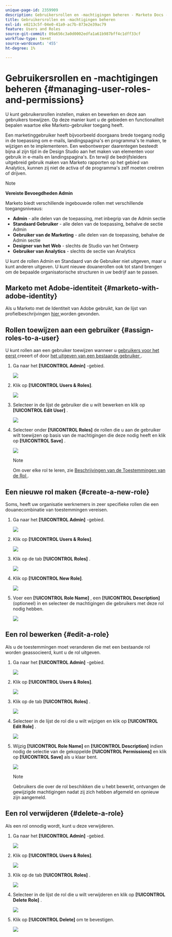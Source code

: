 ```yaml
---
unique-page-id: 2359909
description: Gebruikersrollen en -machtigingen beheren - Marketo Docs - Productdocumentatie
title: Gebruikersrollen en -machtigingen beheren
exl-id: e0213c5f-04e0-41a9-ac7b-873e2e39ac79
feature: Users and Roles
source-git-commit: 09a656c3a0d0002edfa1a61b987bff4c1dff33cf
workflow-type: tm+mt
source-wordcount: '455'
ht-degree: 1%

---
```


# Gebruikersrollen en -machtigingen beheren {#managing-user-roles-and-permissions}

U kunt gebruikersrollen instellen, maken en bewerken en deze aan gebruikers toewijzen. Op deze manier kunt u de gebieden en functionaliteit bepalen waartoe elke Marketo-gebruiker toegang heeft.

Een marketinggebruiker heeft bijvoorbeeld doorgaans brede toegang nodig in de toepassing om e-mails, landingspagina&#39;s en programma&#39;s te maken, te wijzigen en te implementeren. Een webontwerper daarentegen besteedt bijna al zijn tijd in de Design Studio aan het maken van elementen voor gebruik in e-mails en landingspagina&#39;s. En terwijl de bedrijfsleiders uitgebreid gebruik maken van Marketo rapporten op het gebied van Analytics, kunnen zij niet de activa of de programma&#39;s zelf moeten creëren of drijven.

>[!NOTE]
>
>**Vereiste Bevoegdheden Admin**

Marketo biedt verschillende ingebouwde rollen met verschillende toegangsniveaus:

* **Admin** - alle delen van de toepassing, met inbegrip van de Admin sectie
* **Standaard Gebruiker** - alle delen van de toepassing, behalve de sectie Admin
* **Gebruiker van de Marketing** - alle delen van de toepassing, behalve de Admin sectie
* **Designer van het Web** - slechts de Studio van het Ontwerp
* **Gebruiker van Analytics** - slechts de sectie van Analytics

U kunt de rollen Admin en Standaard van de Gebruiker niet uitgeven, maar u kunt anderen uitgeven. U kunt nieuwe douanerollen ook tot stand brengen om de bepaalde organisatorische structuren in uw bedrijf aan te passen.

## Marketo met Adobe-identiteit {#marketo-with-adobe-identity}

Als u Marketo met de Identiteit van Adobe gebruikt, kan de lijst van profielbeschrijvingen [ hier ](/help/marketo/product-docs/administration/marketo-with-adobe-identity/adobe-identity-management-overview.md#profile-levels) worden gevonden.

## Rollen toewijzen aan een gebruiker {#assign-roles-to-a-user}

U kunt rollen aan een gebruiker toewijzen wanneer u [ gebruikers voor het eerst ](/help/marketo/product-docs/administration/users-and-roles/create-delete-edit-and-change-a-user-role.md) creeert of door [ het uitgeven van een bestaande gebruiker ](/help/marketo/product-docs/administration/users-and-roles/managing-marketo-users.md).

1. Ga naar het **[!UICONTROL Admin]** -gebied.

   ![](assets/managing-user-roles-and-permissions-1.png)

1. Klik op **[!UICONTROL Users & Roles]**.

   ![](assets/managing-user-roles-and-permissions-2.png)

1. Selecteer in de lijst de gebruiker die u wilt bewerken en klik op **[!UICONTROL Edit User]** .

   ![](assets/managing-user-roles-and-permissions-3.png)

1. Selecteer onder **[!UICONTROL Roles]** de rollen die u aan de gebruiker wilt toewijzen op basis van de machtigingen die deze nodig heeft en klik op **[!UICONTROL Save]** .

   ![](assets/managing-user-roles-and-permissions-4.png)

   >[!NOTE]
   >
   >Om over elke rol te leren, zie [ Beschrijvingen van de Toestemmingen van de Rol ](/help/marketo/product-docs/administration/users-and-roles/descriptions-of-role-permissions.md).

## Een nieuwe rol maken {#create-a-new-role}

Soms, heeft uw organisatie werknemers in zeer specifieke rollen die een douanecombinatie van toestemmingen vereisen.

1. Ga naar het **[!UICONTROL Admin]** -gebied.

   ![](assets/managing-user-roles-and-permissions-5.png)

1. Klik op **[!UICONTROL Users & Roles]**.

   ![](assets/managing-user-roles-and-permissions-6.png)

1. Klik op de tab **[!UICONTROL Roles]** .

   ![](assets/managing-user-roles-and-permissions-7.png)

1. Klik op **[!UICONTROL New Role]**.

   ![](assets/managing-user-roles-and-permissions-8.png)

1. Voer een **[!UICONTROL Role Name]** , een **[!UICONTROL Description]** (optioneel) in en selecteer de machtigingen die gebruikers met deze rol nodig hebben.

   ![](assets/managing-user-roles-and-permissions-9.png)

## Een rol bewerken {#edit-a-role}

Als u de toestemmingen moet veranderen die met een bestaande rol worden geassocieerd, kunt u de rol uitgeven.

1. Ga naar het **[!UICONTROL Admin]** -gebied.

   ![](assets/managing-user-roles-and-permissions-10.png)

1. Klik op **[!UICONTROL Users & Roles]**.

   ![](assets/managing-user-roles-and-permissions-11.png)

1. Klik op de tab **[!UICONTROL Roles]** .

   ![](assets/managing-user-roles-and-permissions-12.png)

1. Selecteer in de lijst de rol die u wilt wijzigen en klik op **[!UICONTROL Edit Role]** .

   ![](assets/managing-user-roles-and-permissions-13.png)

1. Wijzig **[!UICONTROL Role Name]** en **[!UICONTROL Description]** indien nodig de selectie van de gekoppelde **[!UICONTROL Permissions]** en klik op **[!UICONTROL Save]** als u klaar bent.

   ![](assets/managing-user-roles-and-permissions-14.png)

   >[!NOTE]
   >
   >Gebruikers die over de rol beschikken die u hebt bewerkt, ontvangen de gewijzigde machtigingen nadat zij zich hebben afgemeld en opnieuw zijn aangemeld.

## Een rol verwijderen {#delete-a-role}

Als een rol onnodig wordt, kunt u deze verwijderen.

1. Ga naar het **[!UICONTROL Admin]** -gebied.

   ![](assets/managing-user-roles-and-permissions-15.png)

1. Klik op **[!UICONTROL Users & Roles]**.

   ![](assets/managing-user-roles-and-permissions-16.png)

1. Klik op de tab **[!UICONTROL Roles]** .

   ![](assets/managing-user-roles-and-permissions-17.png)

1. Selecteer in de lijst de rol die u wilt verwijderen en klik op **[!UICONTROL Delete Role]** .

   ![](assets/managing-user-roles-and-permissions-18.png)

1. Klik op **[!UICONTROL Delete]** om te bevestigen.

   ![](assets/managing-user-roles-and-permissions-19.png)
